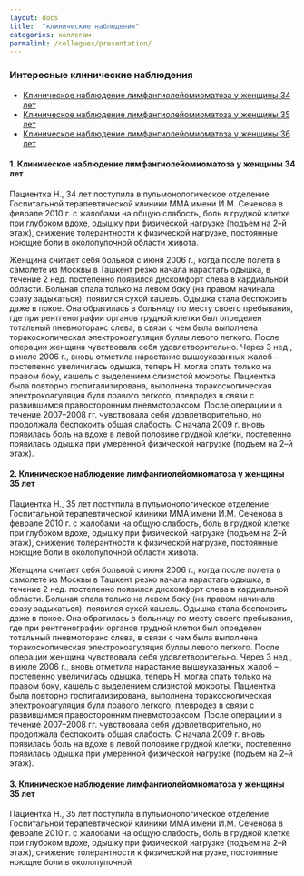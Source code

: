 ```yaml
---
layout: docs
title:  "клинические наблюдения"
categories: коллегам
permalink: /collegues/presentation/
---
```

<script src="/js/vendor/jquery.js"></script>
<script src="/js/foundation/foundation.js"></script>
<script src="/js/foundation/foundation.magellan.js"></script>

### Интересные клинические наблюдения

<div data-magellan-expedition="fixed"> 
	<ul class="sub-nav"> 
		<li data-magellan-arrival="case1"><a href="#case1">Клиническое наблюдение лимфангиолейомиоматоза у женщины 34 лет</a></li> 
		<li data-magellan-arrival="case2"><a href="#case2">Клиническое наблюдение лимфангиолейомиоматоза у женщины 35 лет</a></li>
		<li data-magellan-arrival="case3"><a href="#case3">Клиническое наблюдение лимфангиолейомиоматоза у женщины 36 лет</a></li> 
	</ul> 
</div>


<a name="case1"></a>
<h4 data-magellan-destination="case1">1. Клиническое наблюдение лимфангиолейомиоматоза у женщины 34 лет</h4>

Пациентка Н., 34 лет поступила в пульмонологическое отделение Госпитальной терапевтической клиники ММА имени И.М. Сеченова в феврале 2010 г. с жалобами на общую слабость, боль в грудной клетке при глубоком вдохе, одышку при физической нагрузке (подъем на 2–й этаж), снижение толерантности к физической нагрузке, постоянные ноющие боли в околопупочной области живота.

Женщина считает себя больной с июня 2006 г., когда после полета в самолете из Москвы в Ташкент резко начала нарастать одышка, в течение 2 нед. постепенно появился дискомфорт слева в кардиальной области. Больная спала только на левом боку (на правом начинала сразу задыхаться), появился сухой кашель. Одышка стала беспокоить даже в покое. Она обратилась в больницу по месту своего пребывания, где при рентгенографии органов грудной клетки был определен тотальный пневмоторакс слева, в связи с чем была выполнена торакоскопическая электрокоагуляция буллы левого легкого. После операции женщина чувствовала себя удовлетворительно. Через 3 нед., в июле 2006 г., вновь отметила нарастание вышеуказанных жалоб – постепенно увеличилась одышка, теперь Н. могла спать только на правом боку, кашель с выделением слизистой мокроты. Пациентка была повторно госпитализирована, выполнена торакоскопическая электрокоагуляция булл правого легкого, плевродез в связи с развившимся правосторонним пневмотораксом. После операции и в течение 2007–2008 гг. чувствовала себя удовлетворительно, но продолжала беспокоить общая слабость. С начала 2009 г. вновь появилась боль на вдохе в левой половине грудной клетки, постепенно появилась одышка при умеренной физической нагрузке (подъем на 2–й этаж).

<a name="case2"></a>
<h4 data-magellan-destination="case2">2. Клиническое наблюдение лимфангиолейомиоматоза у женщины 35 лет</h4>

Пациентка Н., 35 лет поступила в пульмонологическое отделение Госпитальной терапевтической клиники ММА имени И.М. Сеченова в феврале 2010 г. с жалобами на общую слабость, боль в грудной клетке при глубоком вдохе, одышку при физической нагрузке (подъем на 2–й этаж), снижение толерантности к физической нагрузке, постоянные ноющие боли в околопупочной области живота.

Женщина считает себя больной с июня 2006 г., когда после полета в самолете из Москвы в Ташкент резко начала нарастать одышка, в течение 2 нед. постепенно появился дискомфорт слева в кардиальной области. Больная спала только на левом боку (на правом начинала сразу задыхаться), появился сухой кашель. Одышка стала беспокоить даже в покое. Она обратилась в больницу по месту своего пребывания, где при рентгенографии органов грудной клетки был определен тотальный пневмоторакс слева, в связи с чем была выполнена торакоскопическая электрокоагуляция буллы левого легкого. После операции женщина чувствовала себя удовлетворительно. Через 3 нед., в июле 2006 г., вновь отметила нарастание вышеуказанных жалоб – постепенно увеличилась одышка, теперь Н. могла спать только на правом боку, кашель с выделением слизистой мокроты. Пациентка была повторно госпитализирована, выполнена торакоскопическая электрокоагуляция булл правого легкого, плевродез в связи с развившимся правосторонним пневмотораксом. После операции и в течение 2007–2008 гг. чувствовала себя удовлетворительно, но продолжала беспокоить общая слабость. С начала 2009 г. вновь появилась боль на вдохе в левой половине грудной клетки, постепенно появилась одышка при умеренной физической нагрузке (подъем на 2–й этаж).

<a name="case3"></a>
<h4 data-magellan-destination="case3">3. Клиническое наблюдение лимфангиолейомиоматоза у женщины 35 лет</h4>

Пациентка Н., 35 лет поступила в пульмонологическое отделение Госпитальной терапевтической клиники ММА имени И.М. Сеченова в феврале 2010 г. с жалобами на общую слабость, боль в грудной клетке при глубоком вдохе, одышку при физической нагрузке (подъем на 2–й этаж), снижение толерантности к физической нагрузке, постоянные ноющие боли в околопупочной 